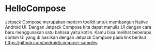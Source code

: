 # HelloCompose

Jetpack Compose merupakan modern toolkit untuk membangun Native Android UI. Dengan Jetpack Compose  kita dapat menulis UI dengan cara baru menggunakan satu bahasa yaitu kotlin. Kamu bisa melihat beberapa contoh UI yang di hasilkan dengan Jetpack Compose pada link berikut https://github.com/android/compose-samples.


